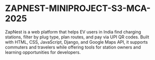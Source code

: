 # ZAPNEST-MINIPROJECT-S3-MCA-2025
ZapNest is a web platform that helps EV users in India find charging stations, filter by plug type, plan routes, and pay via UPI QR codes. Built with HTML, CSS, JavaScript, Django, and Google Maps API, it supports commuters and travelers while offering tools for station owners and learning opportunities for developers.
